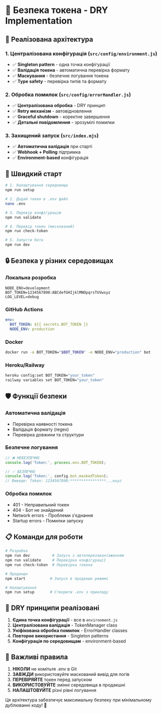# 🔐 Безпека токена - DRY Implementation

## 🎯 Реалізована архітектура

### 1. **Централізована конфігурація** (`src/config/environment.js`)
- ✅ **Singleton pattern** - одна точка конфігурації
- ✅ **Валідація токена** - автоматична перевірка формату
- ✅ **Маскування** - безпечне логування токена
- ✅ **Type safety** - перевірка типів та формату

### 2. **Обробка помилок** (`src/config/errorHandler.js`)
- ✅ **Централізована обробка** - DRY принцип
- ✅ **Retry механізм** - автовідновлення
- ✅ **Graceful shutdown** - коректне завершення
- ✅ **Детальні повідомлення** - зрозумілі помилки

### 3. **Захищений запуск** (`src/index.mjs`)
- ✅ **Автоматична валідація** при старті
- ✅ **Webhook + Polling** підтримка
- ✅ **Environment-based** конфігурація

## 🚀 Швидкий старт

```bash
# 1. Налаштування середовища
npm run setup

# 2. Додай токен в .env файл
nano .env

# 3. Перевір конфігурацію
npm run validate

# 4. Перевір токен (маскований)
npm run check-token

# 5. Запусти бота
npm run dev
```

## 🔒 Безпека у різних середовищах

### Локальна розробка
```env
NODE_ENV=development
BOT_TOKEN=1234567890:ABCdefGHIjklMNOpqrsTUVwxyz
LOG_LEVEL=debug
```

### GitHub Actions
```yaml
env:
  BOT_TOKEN: ${{ secrets.BOT_TOKEN }}
  NODE_ENV: production
```

### Docker
```bash
docker run -e BOT_TOKEN="$BOT_TOKEN" -e NODE_ENV="production" bot
```

### Heroku/Railway
```bash
heroku config:set BOT_TOKEN="your_token"
railway variables set BOT_TOKEN="your_token"
```

## 🛡️ Функції безпеки

### Автоматична валідація
- Перевірка наявності токена
- Валідація формату (regex)
- Перевірка довжини та структури

### Безпечне логування
```javascript
// ❌ НЕБЕЗПЕЧНО
console.log('Token:', process.env.BOT_TOKEN);

// ✅ БЕЗПЕЧНО
console.log('Token:', config.bot.maskedToken);
// Виведе: Token: 1234567890:****************...wxyz
```

### Обробка помилок
- 401 - Неправильний токен
- 404 - Бот не знайдений  
- Network errors - Проблеми з'єднання
- Startup errors - Помилки запуску

## 📋 Команди для роботи

```bash
# Розробка
npm run dev          # Запуск з автоперезавантаженням
npm run validate     # Перевірка конфігурації
npm run check-token  # Перевірка токена

# Продакшн  
npm start           # Запуск в продакшн режимі

# Налаштування
npm run setup       # Створити .env з прикладу
```

## 🔄 DRY принципи реалізовані

1. **Єдина точка конфігурації** - все в `environment.js`
2. **Централізована валідація** - TokenManager class
3. **Уніфікована обробка помилок** - ErrorHandler classes
4. **Повторне використання** - Singleton patterns
5. **Конфігурація по середовищам** - environment-based

## 🚨 Важливі правила

1. **НІКОЛИ** не комітьте .env в Git
2. **ЗАВЖДИ** використовуйте маскований вивід для логів
3. **ПЕРЕВІРЯЙТЕ** токен перед запуском
4. **ВИКОРИСТОВУЙТЕ** змінні середовища в продакшні
5. **НАЛАШТОВУЙТЕ** різні рівні логування

Ця архітектура забезпечує максимальну безпеку при мінімальному дублюванні коду! 🎯
